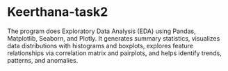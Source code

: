 # Keerthana-task2
The program does Exploratory Data Analysis (EDA) using Pandas, Matplotlib, Seaborn, and Plotly. It generates summary statistics, visualizes data distributions with histograms and boxplots, explores feature relationships via correlation matrix and pairplots, and helps identify trends, patterns, and anomalies.
